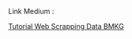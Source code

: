 Link Medium :

[Tutorial Web Scrapping Data BMKG](https://isnaininurulkurniasari.medium.com/web-scrapping-dengan-xml-tree-e92d547958a4)
